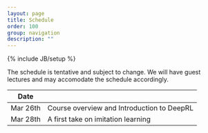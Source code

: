 ```yaml
---
layout: page
title: Schedule
order: 100
group: navigation
description: ""
---
```

{% include JB/setup %}

The schedule is tentative and subject to change. We will have guest lectures and may accomodate the schedule accordingly.

| Date                     |                                                       |
|--------------------------| ------------------------------------------------------|
| Mar 26th                 |   Course overview and Introduction to DeepRL |
| Mar 28th                 |   A first take on imitation learning |

